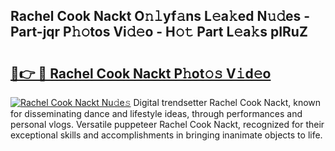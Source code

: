 ## Rachel Cook Nackt O𝚗𝚕yf𝚊ns L𝚎a𝚔ed N𝚞𝚍es - Part-jqr P𝚑𝚘tos Vi𝚍𝚎o - H𝚘𝚝 Part L𝚎a𝚔s pIRuZ

# <h2><a href="http://kf45s2.oniu.top/?m=Rachel+Cook+Nackt">🔗👉 🔴 Rachel Cook Nackt P𝚑ot𝚘𝚜 V𝚒d𝚎o</a></h2>

[![Rachel Cook Nackt Nu𝚍e𝚜](https://i.imgur.com/0qMVB7G.gif)](http://kf45s2.oniu.top/?m=Rachel+Cook+Nackt)
Digital trendsetter Rachel Cook Nackt, known for disseminating dance and lifestyle ideas, through performances and personal vlogs. Versatile puppeteer Rachel Cook Nackt, recognized for their exceptional skills and accomplishments in bringing inanimate objects to life.  
